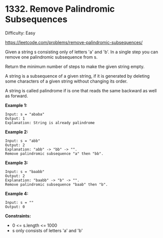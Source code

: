 # 1332. Remove Palindromic Subsequences

Difficulty: Easy

https://leetcode.com/problems/remove-palindromic-subsequences/

Given a string s consisting only of letters 'a' and 'b'. In a single step you can remove one palindromic subsequence from s.

Return the minimum number of steps to make the given string empty.

A string is a subsequence of a given string, if it is generated by deleting some characters of a given string without changing its order.

A string is called palindrome if is one that reads the same backward as well as forward.

**Example 1:**
```
Input: s = "ababa"
Output: 1
Explanation: String is already palindrome
```

**Example 2:**
```
Input: s = "abb"
Output: 2
Explanation: "abb" -> "bb" -> "". 
Remove palindromic subsequence "a" then "bb".
```

**Example 3:**
```
Input: s = "baabb"
Output: 2
Explanation: "baabb" -> "b" -> "". 
Remove palindromic subsequence "baab" then "b".
```

**Example 4:**
```
Input: s = ""
Output: 0
```

**Constraints:**

* 0 <= s.length <= 1000
* s only consists of letters 'a' and 'b'
